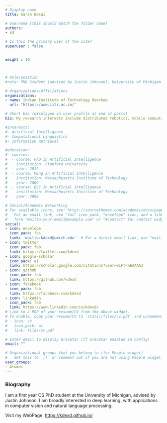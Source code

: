 ```yaml
---
# Display name
title: Karan Desai

# Username (this should match the folder name)
authors:
- kd

# Is this the primary user of the site?
superuser : false


weight : 10



# Role/position
#role: PhD Student (advised by Justin Johnson), University of Michigan

# Organizations/Affiliations
organizations:
- name: Indian Institute of Technology Roorkee
  url: "https://www.iitr.ac.in/"

# Short bio (displayed in user profile at end of posts)
bio: My research interests include distributed robotics, mobile computing and programmable matter.

#interests:
#- Artificial Intelligence
#- Computational Linguistics
#- Information Retrieval

#education:
#  courses:
#  - course: PhD in Artificial Intelligence
#    institution: Stanford University
#    year: 2012
#  - course: MEng in Artificial Intelligence
#    institution: Massachusetts Institute of Technology
#    year: 2009
#  - course: BSc in Artificial Intelligence
#    institution: Massachusetts Institute of Technology
#    year: 2008

# Social/Academic Networking
# For available icons, see: https://sourcethemes.com/academic/docs/page-builder/#icons
#   For an email link, use "fas" icon pack, "envelope" icon, and a link in the
#   form "mailto:your-email@example.com" or "#contact" for contact widget.
social:
- icon: envelope
  icon_pack: fas
  link: 'mailto:kdexd@umich.edu'  # For a direct email link, use "mailto:test@example.org".
- icon: twitter
  icon_pack: fab
  link: https://twitter.com/kdexd
- icon: google-scholar
  icon_pack: ai
  link: https://scholar.google.com/citations?user=0iFtFKEAAAAJ
- icon: github
  icon_pack: fab
  link: https://github.com/kdexd
- icon: facebook
  icon_pack: fab
  link: https://facebook.com/kdexd
- icon: linkedin
  icon_pack: fab
  link: https://www.linkedin.com/in/kdexd/
# Link to a PDF of your resume/CV from the About widget.
# To enable, copy your resume/CV to `static/files/cv.pdf` and uncomment the lines below.
# - icon: cv
#   icon_pack: ai
#   link: files/cv.pdf

# Enter email to display Gravatar (if Gravatar enabled in Config)
email: ""

# Organizational groups that you belong to (for People widget)
#   Set this to `[]` or comment out if you are not using People widget.
user_groups:
- Alumni
---
```


### Biography

I am a first year CS PhD student at the University of Michigan, advised by Justin Johnson. I am broadly interested in deep learning, with applications in computer vision and natural language processing.

Visit my WebPage: https://kdexd.github.io/

